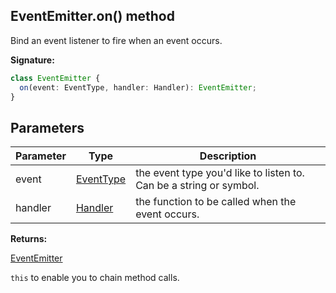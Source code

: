 ## EventEmitter.on() method

Bind an event listener to fire when an event occurs.

**Signature:**

```typescript
class EventEmitter {
  on(event: EventType, handler: Handler): EventEmitter;
}
```

## Parameters

| Parameter | Type                                  | Description                                                        |
| --------- | ------------------------------------- | ------------------------------------------------------------------ |
| event     | [EventType](./puppeteer.eventtype.md) | the event type you'd like to listen to. Can be a string or symbol. |
| handler   | [Handler](./puppeteer.handler.md)     | the function to be called when the event occurs.                   |

**Returns:**

[EventEmitter](./puppeteer.eventemitter.md)

`this` to enable you to chain method calls.
